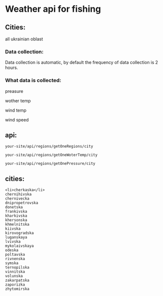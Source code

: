 # Weather api for fishing

## Cities:

all ukrainian oblast

### Data collection:

Data collection is automatic, by default the frequency of data collection is 2 hours.

### What data is collected:
preasure

wother temp

wind temp

wind speed

## api:

`your-site/api/regions/getOneRegions/city`

`your-site/api/regions/getOneWoterTemp/city`

`your-site/api/regions/getOnePressure/city`


## cities:
    <li>cherkaska</li>
    chernihivska
    chernivecka
    dnipropetrovska
    donetska
    frankivska
    kharkivska
    khersonska
    khmelnitska
    kiivska
    kirovogradska
    luganskaya
    lvivska
    mykolaivskaya
    odeska
    poltavska
    rivnenska
    symska
    ternopilska
    vinnitska
    volunska
    zakarpatska
    zaporizka
    zhytomirska
